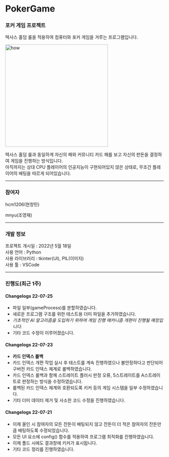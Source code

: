 # PokerGame
### 포커 게임 프로젝트

텍사스 홀덤 룰을 적용하여 컴퓨터와 포커 게임을 겨루는 프로그램입니다.

<img width="326" alt="how" src="https://user-images.githubusercontent.com/96714275/180609241-bfb47c71-1d6c-4d4b-bff6-35309dd14a35.PNG">



텍사스 홀덤 룰과 동일하게 자신의 패와 커뮤니티 카드 패를 보고 자신의 판돈을 결정하여 게임을 진행하는 방식입니다. \
아직까지는 상대 CPU 플레이어의 인공지능이 구현되어있지 않은 상태로, 무조건 플레이어의 배팅을 따르게 되어있습니다.


*****

### 참여자
hcm1206(현창민)

mnyu(조영재)

*****
### 개발 정보
프로젝트 개시일 : 2022년 5월 18일\
사용 언어 : Python\
사용 라이브러리 : tkinter(UI), PIL(이미지)\
사용 툴 : VSCode

*****

### 진행도(최근 1주)

#### Changelogs 22-07-25
- 파일 일부(gameProcess)를 분할하였습니다.
- 새로운 프로그램 구조를 위한 테스트용 더미 파일을 추가하였습니다.
- *기초적인 AI 알고리즘을 도입하기 위하여 게임 진행 매커니즘 개편이 진행될 예정입니다.*
- 기타 코드 수정이 이루어졌습니다.


#### Changelogs 22-07-23
- **카드 인덱스 롤백**
- 카드 인덱스 개편 작업 실시 후 테스트를 계속 진행하였으나 불안정하다고 판단되어 구버전 카드 인덱스 체계로 롤백하였습니다.
- 카드 인덱스 롤백과 함께 스트레이트 플러시 판정 오류, 5스트레이트를 A스트레이트로 판정하는 방식을 수정하였습니다.
- 롤백된 카드 인덱스 체계와 호환되도록 키커 등의 게임 시스템을 일부 수정하였습니다.
- 기타 더미 데이터 제거 및 사소한 코드 수정을 진행하였습니다.

#### Changelogs 22-07-21
- 이제 올인 시 참여자의 모든 잔돈이 배팅되지 않고 잔돈이 더 적은 참여자의 잔돈만큼 배팅하도록 수정되었습니다.
- 모든 UI 요소에 config() 함수를 적용하여 프로그램 최적화를 진행하였습니다.
- 이제 폴드 시에도 결과창에 키커가 표시됩니다.
- 기타 코드 정리를 진행하였습니다.


